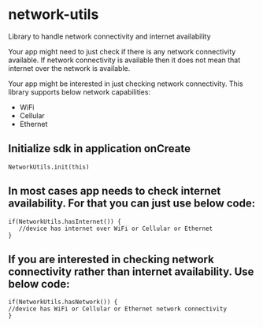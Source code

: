 # network-utils
Library to handle network connectivity and internet availability

Your app might need to just check if there is any network connectivity available.
If network connectivity is available then it does not mean that internet over the network is available.

Your app might be interested in just checking network connectivity. This library supports below
network capabilities:

* WiFi
* Cellular
* Ethernet

## Initialize sdk in application onCreate

```
NetworkUtils.init(this)
```

## In most cases app needs to check internet availability. For that you can just use below code:
```
if(NetworkUtils.hasInternet()) {
   //device has internet over WiFi or Cellular or Ethernet
}
```

## If you are interested in checking network connectivity rather than internet availability. Use below code:

```
if(NetworkUtils.hasNetwork()) {
//device has WiFi or Cellular or Ethernet network connectivity
}
```
